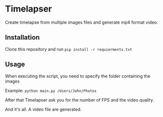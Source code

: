 # Timelapser

Create timelapse from multiple images files and generate mp4 format video.

## Installation
Clone this repository and run `pip install -r requierments.txt`

## Usage
When executing the script, you need to specify the folder containing the images

Example: `python main.py /Users/John/Photos`

After that Timelapser ask you for the number of FPS and the video quality.

And it's all. A video file are generated.